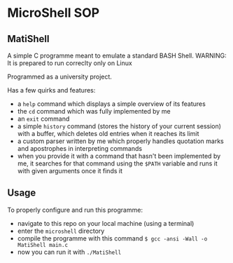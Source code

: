 MicroShell SOP
==============

MatiShell
---------
A simple C programme meant to emulate a standard BASH Shell.
WARNING: It is prepared to run correclty only on Linux

Programmed as a university project.

Has a few quirks and features:
*  a `help` command which displays a simple overview of its features
*  the `cd` command which was fully implemented by me
*  an `exit` command
*  a simple `history` command (stores the history of your current session) with a buffer, which deletes old entries when it reaches its limit
*  a custom parser written by me which properly handles quotation marks and apostrophes in interpreting commands
*  when you provide it with a command that hasn't been implemented by me, it searches for that command using the `$PATH` variable and runs it with given arguments once it finds it

Usage
------
To properly configure and run this programme:
* navigate to this repo on your local machine (using a terminal)
* enter the `microshell` directory
* compile the programme with this command `$ gcc -ansi -Wall -o MatiShell main.c`
* now you can run it with `./MatiShell`